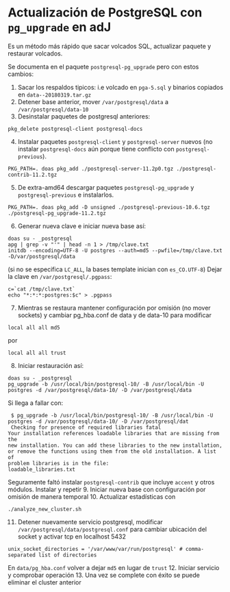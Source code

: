 # Actualización de PostgreSQL con `pg_upgrade` en adJ

Es un método más rápido que sacar volcados SQL, actualizar paquete y restaurar volcados.

Se documenta en el paquete `postgresql-pg_upgrade` pero con estos cambios:

1. Sacar los respaldos tipicos: i.e volcado en `pga-5.sql` y binarios copiados en `data--20180319.tar.gz`
2. Detener base anterior, mover `/var/postgresql/data` a `/var/postgresql/data-10`
3. Desinstalar paquetes de postgresql anteriores:
  ```
  pkg_delete postgresql-client postgresql-docs
  ```
4. Instalar paquetes ```postgresql-client``` y ```postgresql-server``` nuevos (no instalar ```postgresql-docs``` aún porque tiene conflicto con ```postgresql-previous```).
  ```
  PKG_PATH=. doas pkg_add ./postgresql-server-11.2p0.tgz ./postgresql-contrib-11.2.tgz
  ```
5. De extra-amd64 descargar paquetes ```postgresql-pg_upgrade``` y ```postgresql-previous``` e instalarlos.
  ```
  PKG_PATH=. doas pkg_add -D unsigned ./postgresql-previous-10.6.tgz ./postgresql-pg_upgrade-11.2.tgz
  ```
6. Generar nueva clave e iniciar nueva base así:
  ```
  doas su - _postgresql
  apg | grep -v "'" | head -n 1 > /tmp/clave.txt 
  initdb --encoding=UTF-8 -U postgres --auth=md5 --pwfile=/tmp/clave.txt  -D/var/postgresql/data
  ```
  (si no se especifica ```LC_ALL```, la bases template  inician con ```es_CO.UTF-8```)
  Dejar la clave en `/var/postgresql/.pgpass`:
  ```
  c=`cat /tmp/clave.txt`  
  echo "*:*:*:postgres:$c" > .pgpass
  ```
7. Mientras se restaura mantener configuración por omisión (no mover sockets) y cambiar pg_hba.conf de data y de data-10 para modificar
  ```
  local all all md5
  ```
  por
  ```
  local all all trust
  ```
8. Iniciar restauración así:
  ```
  doas su - _postgresql
  pg_upgrade -b /usr/local/bin/postgresql-10/ -B /usr/local/bin -U postgres -d /var/postgresql/data-10/ -D /var/postgresql/data
  ```
Si llega a fallar con:
  ```
   $ pg_upgrade -b /usr/local/bin/postgresql-10/ -B /usr/local/bin -U postgres -d /var/postgresql/data-10/ -D /var/postgresql/dat
   Checking for presence of required libraries fatal
  Your installation references loadable libraries that are missing from the
  new installation. You can add these libraries to the new installation,
  or remove the functions using them from the old installation. A list of
  problem libraries is in the file:
  loadable_libraries.txt
  ```
  Seguramente faltó instalar `postgresql-contrib` que incluye `accent` y otros módulos.  Instalar y repetir
9. Iniciar nueva base con configuración por omisión de manera temporal
10. Actualizar estadísticas con 
  ```
  ./analyze_new_cluster.sh
  ```
11. Detener nuevamente servicio postgresql, modificar `/var/postgresql/data/postgresql.conf` para cambiar ubicación del socket y activar tcp en localhost 5432
  ```
  unix_socket_directories = '/var/www/var/run/postgresql' # comma-separated list of directories
  ```
  En `data/pg_hba.conf` volver a dejar `md5` en lugar de `trust`
12. Iniciar servicio y comprobar operación
13. Una vez se complete con éxito se puede eliminar el cluster anterior

